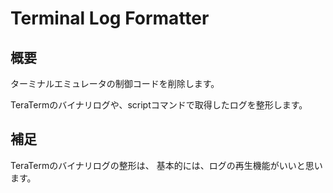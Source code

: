 # Terminal Log Formatter

## 概要
ターミナルエミュレータの制御コードを削除します。

TeraTermのバイナリログや、scriptコマンドで取得したログを整形します。


## 補足
TeraTermのバイナリログの整形は、
基本的には、ログの再生機能がいいと思います。
